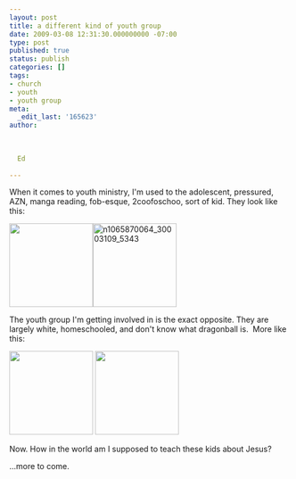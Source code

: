 ```yaml
---
layout: post
title: a different kind of youth group
date: 2009-03-08 12:31:30.000000000 -07:00
type: post
published: true
status: publish
categories: []
tags:
- church
- youth
- youth group
meta:
  _edit_last: '165623'
author:
  
  
  
  Ed
  
---
```

<p>When it comes to youth ministry, I'm used to the adolescent, pressured, AZN, manga reading, fob-esque, 2coofoschoo, sort of kid. They look like this:</p>
<p><a href="http://flipnation.com/img/friends2.jpg"><img class="alignnone" src="{{ site.baseurl }}/assets/friends2.jpg" alt="" height="150" /></a><img class="alignnone size-full wp-image-510" title="n1065870064_30003109_5343" src="{{ site.baseurl }}/assets/n1065870064_30003109_5343.jpg" alt="n1065870064_30003109_5343" height="150" /></p>
<p>The youth group I'm getting involved in is the exact opposite. They are largely white, homeschooled, and don't know what dragonball is.  More like this:</p>
<p><a href="http://theyaledoc.files.wordpress.com/2008/06/harold-ari-mara-and-i.jpg"><img class="alignnone" title="white kids" src="{{ site.baseurl }}/assets/harold-ari-mara-and-i.jpg" alt="" height="150" /></a> <a href="http://disney-clipart.com/high-school-musical/clipart/high-school-musical.jpg"><img class="alignnone" title="high school musical" src="{{ site.baseurl }}/assets/high-school-musical.jpg" alt="" height="150" /></a></p>
<p>Now. How in the world am I supposed to teach these kids about Jesus?</p>
<p>...more to come.</p>
